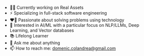- 👨‍💻 Currently working on Real Assets
- ⚡ Specializing in full-stack software engineering
- ❤️‍🔥 Passionate about solving problems using technology
- 🔭 Interested in AI/ML with a particular focus on NLP/LLMs, Deep Learning, and Vector databases
- 📚 Lifelong Learner
- 💬 Ask me about anything
- 📫 How to reach me: domenic.colandrea@gmail.com
